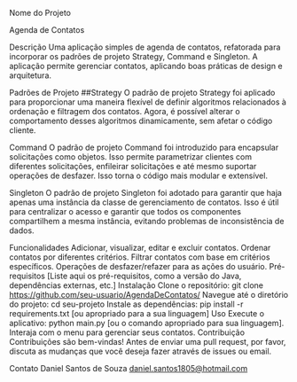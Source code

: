 Nome do Projeto

Agenda de Contatos

Descrição
Uma aplicação simples de agenda de contatos, refatorada para incorporar os padrões de projeto Strategy, Command e Singleton. A aplicação permite gerenciar contatos, aplicando boas práticas de design e arquitetura.

Padrões de Projeto
##Strategy
O padrão de projeto Strategy foi aplicado para proporcionar uma maneira flexível de definir algoritmos relacionados à ordenação e filtragem dos contatos. Agora, é possível alterar o comportamento desses algoritmos dinamicamente, sem afetar o código cliente.

Command
O padrão de projeto Command foi introduzido para encapsular solicitações como objetos. Isso permite parametrizar clientes com diferentes solicitações, enfileirar solicitações e até mesmo suportar operações de desfazer. Isso torna o código mais modular e extensível.

Singleton
O padrão de projeto Singleton foi adotado para garantir que haja apenas uma instância da classe de gerenciamento de contatos. Isso é útil para centralizar o acesso e garantir que todos os componentes compartilhem a mesma instância, evitando problemas de inconsistência de dados.

Funcionalidades
Adicionar, visualizar, editar e excluir contatos.
Ordenar contatos por diferentes critérios.
Filtrar contatos com base em critérios específicos.
Operações de desfazer/refazer para as ações do usuário.
Pré-requisitos
[Liste aqui os pré-requisitos, como a versão do Java, dependências externas, etc.]
Instalação
Clone o repositório: git clone https://github.com/seu-usuario/AgendaDeContatos/
Navegue até o diretório do projeto: cd seu-projeto
Instale as dependências: pip install -r requirements.txt [ou apropriado para a sua linguagem]
Uso
Execute o aplicativo: python main.py [ou o comando apropriado para sua linguagem].
Interaja com o menu para gerenciar seus contatos.
Contribuição
Contribuições são bem-vindas! Antes de enviar uma pull request, por favor, discuta as mudanças que você deseja fazer através de issues ou email.



Contato
Daniel Santos de Souza
daniel.santos1805@hotmail.com
